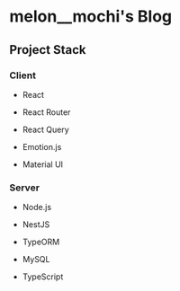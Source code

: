# melon__mochi's Blog

## Project Stack

### Client

- React

- React Router

- React Query

- Emotion.js

- Material UI

  
### Server

- Node.js

- NestJS

- TypeORM

- MySQL

- TypeScript